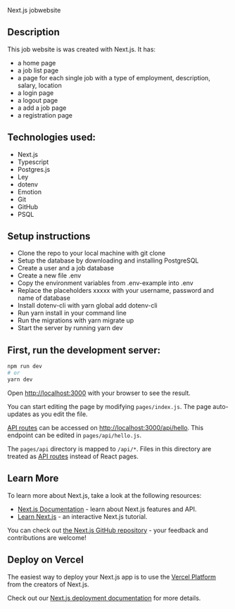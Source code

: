 Next.js jobwebsite

## Description
This job website is was created with Next.js. It has:

  - a home page
  - a job list page
  - a page for each single job with a type of employment, description, salary, location
  - a login page
  - a logout page
  - a add a job page
  - a registration page



## Technologies used:

  - Next.js
  - Typescript
  - Postgres.js
  - Ley
  - dotenv
  - Emotion
  - Git
  - GitHub
  - PSQL

## Setup instructions 
   - Clone the repo to your local machine with git clone <repo>
   - Setup the database by downloading and installing PostgreSQL
   - Create a user and a job database
   - Create a new file .env
   - Copy the environment variables from .env-example into .env
   - Replace the placeholders xxxxx with your username, password and name of database
   - Install dotenv-cli with yarn global add dotenv-cli
   - Run yarn install in your command line
   - Run the migrations with yarn migrate up
   - Start the server by running yarn dev
  
  
## First, run the development server:

```bash
npm run dev
# or
yarn dev
```

Open [http://localhost:3000](http://localhost:3000) with your browser to see the result.

You can start editing the page by modifying `pages/index.js`. The page auto-updates as you edit the file.

[API routes](https://nextjs.org/docs/api-routes/introduction) can be accessed on [http://localhost:3000/api/hello](http://localhost:3000/api/hello). This endpoint can be edited in `pages/api/hello.js`.

The `pages/api` directory is mapped to `/api/*`. Files in this directory are treated as [API routes](https://nextjs.org/docs/api-routes/introduction) instead of React pages.

## Learn More

To learn more about Next.js, take a look at the following resources:

- [Next.js Documentation](https://nextjs.org/docs) - learn about Next.js features and API.
- [Learn Next.js](https://nextjs.org/learn) - an interactive Next.js tutorial.

You can check out [the Next.js GitHub repository](https://github.com/vercel/next.js/) - your feedback and contributions are welcome!

## Deploy on Vercel

The easiest way to deploy your Next.js app is to use the [Vercel Platform](https://vercel.com/new?utm_medium=default-template&filter=next.js&utm_source=create-next-app&utm_campaign=create-next-app-readme) from the creators of Next.js.

Check out our [Next.js deployment documentation](https://nextjs.org/docs/deployment) for more details.
